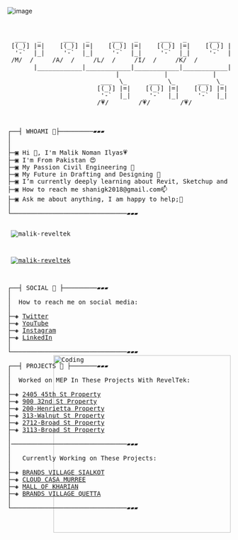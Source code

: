 ![image](https://user-images.githubusercontent.com/117277340/215275878-c29aa852-e573-4f97-93e7-65406d011088.png)


<pre>


  ___   _      ___   _      ___   _      ___   _      ___   _
 [(_)] |=|    [(_)] |=|    [(_)] |=|    [(_)] |=|    [(_)] |=|
  '-`  |_|     '-`  |_|     '-`  |_|     '-`  |_|     '-`  |_|
 /M/  /     /A/  /     /L/  /     /I/  /     /K/  /
       |____________|____________|____________|____________|
                             |            |            |
                         ___  \_      ___  \_      ___  \_
                        [(_)] |=|    [(_)] |=|    [(_)] |=|
                         '-`  |_|     '-`  |_|     '-`  |_|
                        /💗/        /💗/        /💗/



┌──┤ WHOAMI 🗽├─────────▰▰▰
│
│
├─▣ Hi 👋, I'm Malik Noman Ilyas💗
├─▣ I'm From Pakistan 😍
├─▣ My Passion Civil Engineering 🗼
├─▣ My Future in Drafting and Designing 🗽
├─▣ I’m currently deeply learning about Revit, Sketchup and Microsoft 🗿
├─▣ How to reach me shanigk2018@gmail.com📫 
├─▣ Ask me about anything, I am happy to help;💬 
│
└───────────────────────────────▰▰▰

<p align="left"> <img src="https://komarev.com/ghpvc/?username=malik-reveltek&label=Profile%20views&color=0e75b6&style=flat" alt="malik-reveltek" /> </p>
<p align="left"> <a href="https://github.com/ryo-ma/github-profile-trophy"><img src="https://github-profile-trophy.vercel.app/?username=malik-reveltek" alt="malik-reveltek" /></a> </p>

┌──┤ SOCIAL 🗻 ├─────────▰▰▰
│
│  How to reach me on social media:
│
├─◈ <a href="https://twitter.com/nomanmalik44">Twitter</a>
├─◈ <a href="https://www.youtube.com">YouTube</a>
├─◈ <a href="https://t.me/nomimalik62">Instagram</a>
├─◈ <a href="https://www.linkedin.com/in/malik-noman-a7816b251">LinkedIn</a>
│
└───────────────────────────────▰▰▰
<img align="right" alt="Coding" width="400" src="https://www.careerguide.com/career/wp-content/uploads/2021/02/giphy-24.gif">
┌──┤ PROJECTS 🗼 ├───────▰▰▰
│
│  Worked on MEP In These Projects With RevelTek:
│  
├─◈ <a href="https://github.com/United-Home/2405-45th-St">2405 45th St Property</a>
├─◈ <a href="https://github.com/United-Home/900-32nd-St">900 32nd St Property</a>
├─◈ <a href="https://github.com/United-Home/200-Henrietta">200-Henrietta Property</a>
├─◈ <a href="https://github.com/United-Home/313-Walnut">313-Walnut St Property</a>
├─◈ <a href="https://github.com/United-Home/2712-Broad">2712-Broad St Property</a>
├─◈ <a href="https://github.com/United-Home/3113-Broad">3113-Broad St Property</a>
│
│───────────────────────────────▰▰▰
│
│   Currently Working on These Projects:
│
├─◈ <a href="https://www.google.com/url?sa=i&url=https%3A%2F%2Fwww.sialkotproperties.com%2Fproperty%2Fbrand-village-sialkot-kent-booking-now%2F&psig=AOvVaw0_KzIfdLZtwfsxGiTZeFVD&ust=1674912126441000&source=images&cd=vfe&ved=0CBIQ3YkBahcKEwigpPWF7Of8AhUAAAAAHQAAAAAQBA">BRANDS VILLAGE SIALKOT</a>
├─◈ <a href="https://www.google.com/url?sa=i&url=https%3A%2F%2Fcloudscasa.com%2F&psig=AOvVaw3ApnaxsnuqRJ0Ud34N2iDi&ust=1674912314076000&source=images&cd=vfe&ved=0CBEQjhxqFwoTCIDE0t3s5_wCFQAAAAAdAAAAABAE">CLOUD CASA MURREE</a>
├─◈ <a href="https://www.facebook.com/Mallofkharian/">MALL OF KHARIAN</a>
├─◈ <a href="https://www.ammarforte.com/wp-content/uploads/2022/12/main-1.png">BRANDS VILLAGE QUETTA</a>
│
└───────────────────────────────▰▰▰
</pre>
